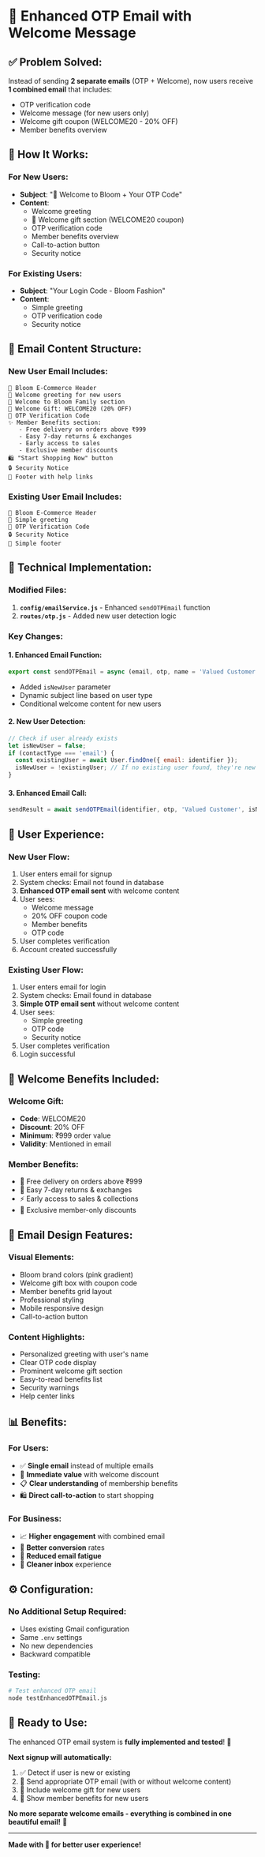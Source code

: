 # 🌸 Enhanced OTP Email with Welcome Message

## ✅ **Problem Solved:**
Instead of sending **2 separate emails** (OTP + Welcome), now users receive **1 combined email** that includes:
- OTP verification code
- Welcome message (for new users only)
- Welcome gift coupon (WELCOME20 - 20% OFF)
- Member benefits overview

## 🎯 **How It Works:**

### **For New Users:**
- **Subject**: "🌸 Welcome to Bloom + Your OTP Code"
- **Content**: 
  - Welcome greeting
  - 🎁 Welcome gift section (WELCOME20 coupon)
  - OTP verification code
  - Member benefits overview
  - Call-to-action button
  - Security notice

### **For Existing Users:**
- **Subject**: "Your Login Code - Bloom Fashion"
- **Content**:
  - Simple greeting
  - OTP verification code
  - Security notice

## 📧 **Email Content Structure:**

### **New User Email Includes:**
```
🌸 Bloom E-Commerce Header
👋 Welcome greeting for new users
🎉 Welcome to Bloom Family section
🎁 Welcome Gift: WELCOME20 (20% OFF)
🔢 OTP Verification Code
✨ Member Benefits section:
   - Free delivery on orders above ₹999
   - Easy 7-day returns & exchanges
   - Early access to sales
   - Exclusive member discounts
🛍️ "Start Shopping Now" button
🔒 Security Notice
📱 Footer with help links
```

### **Existing User Email Includes:**
```
🌸 Bloom E-Commerce Header
👋 Simple greeting
🔢 OTP Verification Code
🔒 Security Notice
📱 Simple footer
```

## 🔧 **Technical Implementation:**

### **Modified Files:**
1. **`config/emailService.js`** - Enhanced `sendOTPEmail` function
2. **`routes/otp.js`** - Added new user detection logic

### **Key Changes:**

#### **1. Enhanced Email Function:**
```javascript
export const sendOTPEmail = async (email, otp, name = 'Valued Customer', isNewUser = false)
```
- Added `isNewUser` parameter
- Dynamic subject line based on user type
- Conditional welcome content for new users

#### **2. New User Detection:**
```javascript
// Check if user already exists
let isNewUser = false;
if (contactType === 'email') {
  const existingUser = await User.findOne({ email: identifier });
  isNewUser = !existingUser; // If no existing user found, they're new
}
```

#### **3. Enhanced Email Call:**
```javascript
sendResult = await sendOTPEmail(identifier, otp, 'Valued Customer', isNewUser);
```

## 📱 **User Experience:**

### **New User Flow:**
1. User enters email for signup
2. System checks: Email not found in database
3. **Enhanced OTP email sent** with welcome content
4. User sees:
   - Welcome message
   - 20% OFF coupon code
   - Member benefits
   - OTP code
5. User completes verification
6. Account created successfully

### **Existing User Flow:**
1. User enters email for login
2. System checks: Email found in database
3. **Simple OTP email sent** without welcome content
4. User sees:
   - Simple greeting
   - OTP code
   - Security notice
5. User completes verification
6. Login successful

## 🎁 **Welcome Benefits Included:**

### **Welcome Gift:**
- **Code**: WELCOME20
- **Discount**: 20% OFF
- **Minimum**: ₹999 order value
- **Validity**: Mentioned in email

### **Member Benefits:**
- 🚚 Free delivery on orders above ₹999
- 🔄 Easy 7-day returns & exchanges
- ⚡ Early access to sales & collections
- 💝 Exclusive member-only discounts

## 🎨 **Email Design Features:**

### **Visual Elements:**
- Bloom brand colors (pink gradient)
- Welcome gift box with coupon code
- Member benefits grid layout
- Professional styling
- Mobile responsive design
- Call-to-action button

### **Content Highlights:**
- Personalized greeting with user's name
- Clear OTP code display
- Prominent welcome gift section
- Easy-to-read benefits list
- Security warnings
- Help center links

## 📊 **Benefits:**

### **For Users:**
- ✅ **Single email** instead of multiple emails
- 🎁 **Immediate value** with welcome discount
- 📋 **Clear understanding** of membership benefits
- 🛍️ **Direct call-to-action** to start shopping

### **For Business:**
- 📈 **Higher engagement** with combined email
- 🎯 **Better conversion** rates
- 💌 **Reduced email fatigue**
- 📱 **Cleaner inbox** experience

## ⚙️ **Configuration:**

### **No Additional Setup Required:**
- Uses existing Gmail configuration
- Same `.env` settings
- No new dependencies
- Backward compatible

### **Testing:**
```bash
# Test enhanced OTP email
node testEnhancedOTPEmail.js
```

## 🚀 **Ready to Use:**

The enhanced OTP email system is **fully implemented and tested**! 🎉

**Next signup will automatically:**
1. ✅ Detect if user is new or existing
2. 📧 Send appropriate OTP email (with or without welcome content)
3. 🎁 Include welcome gift for new users
4. 💝 Show member benefits for new users

**No more separate welcome emails - everything is combined in one beautiful email!** 📱

---

**Made with 💝 for better user experience!**